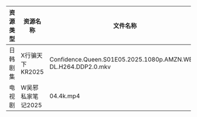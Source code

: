 | 资源类型 | 资源名称        | 文件名称                                                           | 分享链接                                | 更新时间                |
| ---- | ----------- | -------------------------------------------------------------- | ----------------------------------- | ------------------- |
| 日韩剧集 | X行骗天下KR2025 | Confidence.Queen.S01E05.2025.1080p.AMZN.WEB-DL.H264.DDP2.0.mkv | https://pan.quark.cn/s/463fe5d8abf1 | 2025-09-21 01:22:15 |
| 电视剧  | W吴邪私家笔记2025 | 04.4k.mp4                                                      | https://pan.quark.cn/s/05e6a76ecfd0 | 2025-09-21 01:20:38 |

